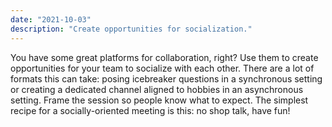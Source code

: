 ```yaml
---
date: "2021-10-03"
description: "Create opportunities for socialization."
---
```


You have some great platforms for collaboration, right? Use them to create opportunities for your team to socialize with each other. There are a lot of formats this can take: posing icebreaker questions in a synchronous setting or creating a dedicated channel aligned to hobbies in an asynchronous setting. Frame the session so people know what to expect. The simplest recipe for a socially-oriented meeting is this: no shop talk, have fun!
